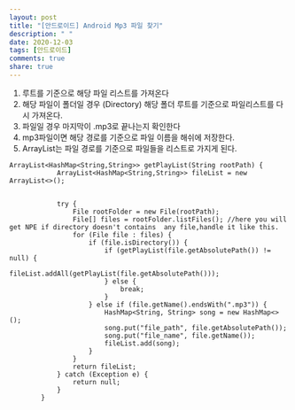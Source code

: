 ```yaml
---
layout: post
title: "[안드로이드] Android Mp3 파일 찾기"
description: " "
date: 2020-12-03
tags: [안드로이드]
comments: true
share: true
---
```




1. 루트를 기준으로 해당 파일 리스트를 가져온다
2. 해당 파일이 폴더일 경우 (Directory) 해당 폴더 루트를 기준으로 파일리스트를 다시 가져온다.
3. 파일일 경우 마지막이 .mp3로 끝나는지 확인한다
4. mp3파일이면 해당 경로를 기준으로 파일 이름을 해쉬에 저장한다.
5. ArrayList는 파일 경로를 기준으로 파일들을 리스트로 가지게 된다.



```
ArrayList<HashMap<String,String>> getPlayList(String rootPath) {
            ArrayList<HashMap<String,String>> fileList = new ArrayList<>();


            try {
                File rootFolder = new File(rootPath);
                File[] files = rootFolder.listFiles(); //here you will get NPE if directory doesn't contains  any file,handle it like this.
                for (File file : files) {
                    if (file.isDirectory()) {
                        if (getPlayList(file.getAbsolutePath()) != null) {
                            fileList.addAll(getPlayList(file.getAbsolutePath()));
                        } else {
                            break;
                        }
                    } else if (file.getName().endsWith(".mp3")) {
                        HashMap<String, String> song = new HashMap<>();
                        song.put("file_path", file.getAbsolutePath());
                        song.put("file_name", file.getName());
                        fileList.add(song);
                    }
                }
                return fileList;
            } catch (Exception e) {
                return null;
            }
        }
```